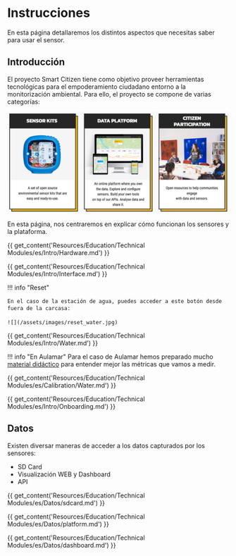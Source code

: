 # Instrucciones

En esta página detallaremos los distintos aspectos que necesitas saber para usar el sensor.

## Introducción

El proyecto Smart Citizen tiene como objetivo proveer herramientas tecnológicas para el empoderamiento ciudadano entorno a la monitorización ambiental. Para ello, el proyecto se compone de varias categorías:

![](/assets/images/blocks.png)

En esta página, nos centraremos en explicar cómo funcionan los sensores y la plataforma.

{{ get_content('Resources/Education/Technical Modules/es/Intro/Hardware.md') }}

{{ get_content('Resources/Education/Technical Modules/es/Intro/Interface.md') }}

!!! info "Reset"

	En el caso de la estación de agua, puedes acceder a este botón desde fuera de la carcasa:

	![](/assets/images/reset_water.jpg)


{{ get_content('Resources/Education/Technical Modules/es/Intro/Water.md') }}

!!! info "En Aulamar"
	Para el caso de Aulamar hemos preparado mucho [material didáctico](/Resources/Education/AulaMar/#guias-por-metrica) para entender mejor las métricas que vamos a medir.

{{ get_content('Resources/Education/Technical Modules/es/Calibration/Water.md') }}

{{ get_content('Resources/Education/Technical Modules/es/Intro/Onboarding.md') }}

## Datos

Existen diversar maneras de acceder a los datos capturados por los sensores:

- SD Card
- Visualización WEB y Dashboard
- API

{{ get_content('Resources/Education/Technical Modules/es/Datos/sdcard.md') }}

{{ get_content('Resources/Education/Technical Modules/es/Datos/platform.md') }}

{{ get_content('Resources/Education/Technical Modules/es/Datos/dashboard.md') }}
